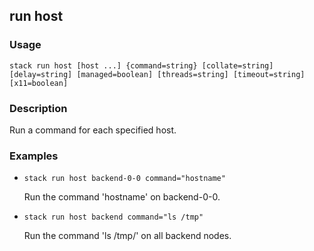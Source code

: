 ## run host

### Usage

`stack run host [host ...] {command=string} [collate=string] [delay=string] [managed=boolean] [threads=string] [timeout=string] [x11=boolean]`

### Description

Run a command for each specified host.

### Examples

* `stack run host backend-0-0 command="hostname"`

   Run the command 'hostname' on backend-0-0.

* `stack run host backend command="ls /tmp"`

   Run the command 'ls /tmp/' on all backend nodes.



